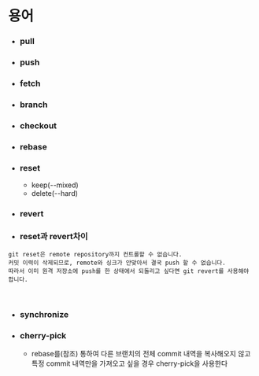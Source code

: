 # 용어
- ### pull
- ### push
- ### fetch
- ### branch
- ### checkout
- ### rebase
- ### reset
  - keep(--mixed)
  - delete(--hard)
- ### revert

- ### reset과 revert차이
```
git reset은 remote repository까지 컨트롤할 수 없습니다.
커밋 이력이 삭제되므로, remote와 싱크가 안맞아서 결국 push 할 수 없습니다.
따라서 이미 원격 저장소에 push를 한 상태에서 되돌리고 싶다면 git revert를 사용해야 합니다.
```

<br>

- ### synchronize
- ### cherry-pick 
  - rebase를(참조) 통하여 다른 브랜치의 전체 commit 내역을 복사해오지 않고 특정 commit 내역만을 가져오고 싶을 경우 cherry-pick을 사용한다
